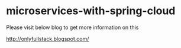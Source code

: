 # microservices-with-spring-cloud

Please visit below blog to get more information on this

http://onlyfullstack.blogspot.com/ 
